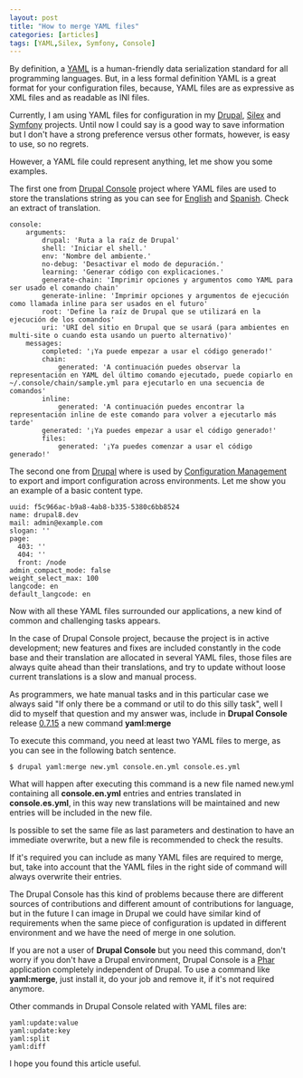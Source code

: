 ```yaml
---
layout: post
title: "How to merge YAML files"
categories: [articles]
tags: [YAML,Silex, Symfony, Console]
---
```

By definition, a [YAML](http://yaml.org/) is a human-friendly data serialization standard for all programming languages.
But, in a less formal definition YAML is a great format for your configuration files, because, YAML files are as expressive
as XML files and as readable as INI files.

Currently, I am using YAML files for configuration in my [Drupal](http://drupal.org), [Silex](http://silex.sensiolabs.org/)
and [Symfony](http://symfony.com/) projects. Until now I could say is a good way to save information but I don't have a strong 
preference versus other formats, however, is easy to use, so no regrets.

However, a YAML file could represent anything, let me show you some examples.

The first one from [Drupal Console](http://drupalconsole.com) 
project where YAML files are used to store the translations string as you can see for [English](https://github.com/hechoendrupal/DrupalConsole/blob/master/config/translations/en/application.yml) and [Spanish](https://github.com/hechoendrupal/DrupalConsole/blob/master/config/translations/es/application.yml). Check
 an extract of translation.
 
```
console:
    arguments:
        drupal: 'Ruta a la raíz de Drupal'
        shell: 'Iniciar el shell.'
        env: 'Nombre del ambiente.'
        no-debug: 'Desactivar el modo de depuración.'
        learning: 'Generar código con explicaciones.'
        generate-chain: 'Imprimir opciones y argumentos como YAML para ser usado el comando chain'
        generate-inline: 'Imprimir opciones y argumentos de ejecución como llamada inline para ser usados en el futuro'
        root: 'Define la raíz de Drupal que se utilizará en la ejecución de los comandos'
        uri: 'URI del sitio en Drupal que se usará (para ambientes en multi-site o cuando esta usando un puerto alternativo)'
    messages:
        completed: '¡Ya puede empezar a usar el código generado!'
        chain:
            generated: 'A continuación puedes observar la representación en YAML del último comando ejecutado, puede copiarlo en ~/.console/chain/sample.yml para ejecutarlo en una secuencia de comandos'
        inline:
            generated: 'A continuación puedes encontrar la representación inline de este comando para volver a ejecutarlo más tarde'
        generated: '¡Ya puedes empezar a usar el código generado!'
        files:
            generated: '¡Ya puedes comenzar a usar el código generado!'
```

The second one from [Drupal](http://drupal.org) where is used by [Configuration Management](https://www.drupal.org/drupal-8.0/features#configuration) to export and import configuration across environments. 
Let me show you an example of a basic content type.

```
uuid: f5c966ac-b9a8-4ab8-b335-5380c6bb8524
name: drupal8.dev
mail: admin@example.com
slogan: ''
page:
  403: ''
  404: ''
  front: /node
admin_compact_mode: false
weight_select_max: 100
langcode: en
default_langcode: en
```
Now with all these YAML files surrounded our applications, a new kind of common and challenging tasks appears.

In the case of
Drupal Console project, because the project is in active development; new features and fixes are included constantly in
the code base and their translation are allocated in several YAML files, those files are always quite ahead than their translations, and
try to update without loose current translations is a slow and manual process.
 
As programmers, we hate manual tasks and in this particular case we always said "If only there be a command or util to do this silly task",
well I did to myself that question and my answer was, include in **Drupal Console** release [0.7.15](https://github.com/hechoendrupal/DrupalConsole/releases/tag/0.7.15) a new command
 **yaml:merge**
 
To execute this command, you need at least two YAML files to merge, as you can see in the following batch sentence.

```
$ drupal yaml:merge new.yml console.en.yml console.es.yml
```

What will happen after executing this command is a new file named new.yml containing all **console.en.yml** entries and entries translated in **console.es.yml**, in this way new translations will be maintained and new entries will be included in the new file.

Is possible to set the same file as last parameters and destination to have an immediate overwrite, but a new file is recommended to check the results.
  
If it's required you can include as many YAML files are required to merge, but, take into account that the YAML files in the right side of command will always overwrite their entries.

The Drupal Console has this kind of problems because there are different sources of contributions and different amount of contributions for language, but 
in the future I can image in Drupal we could have similar kind of requirements when the same piece of configuration is updated in different environment and 
we have the need of merge in one solution.

If you are not a user of **Drupal Console** but you need this command, don't worry if you don't have a Drupal environment, 
Drupal Console is a [Phar](http://php.net/manual/en/intro.phar.php) application completely independent of Drupal. To use a command like **yaml:merge**, just install it,
do your job and remove it, if it's not required anymore.

Other commands in Drupal Console related with YAML files are:

```
yaml:update:value
yaml:update:key
yaml:split
yaml:diff
```

I hope you found this article useful.